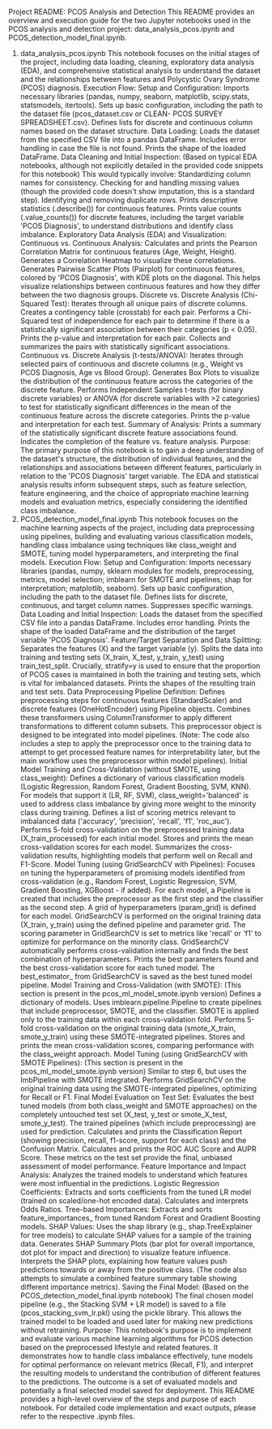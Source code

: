 Project README: PCOS Analysis and Detection
This README provides an overview and execution guide for the two Jupyter notebooks used in the PCOS analysis and detection project: data_analysis_pcos.ipynb and PCOS_detection_model_final.ipynb.
1. data_analysis_pcos.ipynb
This notebook focuses on the initial stages of the project, including data loading, cleaning, exploratory data analysis (EDA), and comprehensive statistical analysis to understand the dataset and the relationships between features and Polycystic Ovary Syndrome (PCOS) diagnosis.
Execution Flow:
Setup and Configuration:
Imports necessary libraries (pandas, numpy, seaborn, matplotlib, scipy.stats, statsmodels, itertools).
Sets up basic configuration, including the path to the dataset file (pcos_dataset.csv or CLEAN- PCOS SURVEY SPREADSHEET.csv).
Defines lists for discrete and continuous column names based on the dataset structure.
Data Loading:
Loads the dataset from the specified CSV file into a pandas DataFrame.
Includes error handling in case the file is not found.
Prints the shape of the loaded DataFrame.
Data Cleaning and Initial Inspection:
(Based on typical EDA notebooks, although not explicitly detailed in the provided code snippets for this notebook) This would typically involve:
Standardizing column names for consistency.
Checking for and handling missing values (though the provided code doesn't show imputation, this is a standard step).
Identifying and removing duplicate rows.
Prints descriptive statistics (.describe()) for continuous features.
Prints value counts (.value_counts()) for discrete features, including the target variable 'PCOS Diagnosis', to understand distributions and identify class imbalance.
Exploratory Data Analysis (EDA) and Visualization:
Continuous vs. Continuous Analysis:
Calculates and prints the Pearson Correlation Matrix for continuous features (Age, Weight, Height).
Generates a Correlation Heatmap to visualize these correlations.
Generates Pairwise Scatter Plots (Pairplot) for continuous features, colored by 'PCOS Diagnosis', with KDE plots on the diagonal. This helps visualize relationships between continuous features and how they differ between the two diagnosis groups.
Discrete vs. Discrete Analysis (Chi-Squared Test):
Iterates through all unique pairs of discrete columns.
Creates a contingency table (crosstab) for each pair.
Performs a Chi-Squared test of independence for each pair to determine if there is a statistically significant association between their categories (p < 0.05).
Prints the p-value and interpretation for each pair.
Collects and summarizes the pairs with statistically significant associations.
Continuous vs. Discrete Analysis (t-tests/ANOVA):
Iterates through selected pairs of continuous and discrete columns (e.g., Weight vs PCOS Diagnosis, Age vs Blood Group).
Generates Box Plots to visualize the distribution of the continuous feature across the categories of the discrete feature.
Performs Independent Samples t-tests (for binary discrete variables) or ANOVA (for discrete variables with >2 categories) to test for statistically significant differences in the mean of the continuous feature across the discrete categories.
Prints the p-value and interpretation for each test.
Summary of Analysis:
Prints a summary of the statistically significant discrete feature associations found.
Indicates the completion of the feature vs. feature analysis.
Purpose:
The primary purpose of this notebook is to gain a deep understanding of the dataset's structure, the distribution of individual features, and the relationships and associations between different features, particularly in relation to the 'PCOS Diagnosis' target variable. The EDA and statistical analysis results inform subsequent steps, such as feature selection, feature engineering, and the choice of appropriate machine learning models and evaluation metrics, especially considering the identified class imbalance.
2. PCOS_detection_model_final.ipynb
This notebook focuses on the machine learning aspects of the project, including data preprocessing using pipelines, building and evaluating various classification models, handling class imbalance using techniques like class_weight and SMOTE, tuning model hyperparameters, and interpreting the final models.
Execution Flow:
Setup and Configuration:
Imports necessary libraries (pandas, numpy, sklearn modules for models, preprocessing, metrics, model selection; imblearn for SMOTE and pipelines; shap for interpretation; matplotlib, seaborn).
Sets up basic configuration, including the path to the dataset file.
Defines lists for discrete, continuous, and target column names.
Suppresses specific warnings.
Data Loading and Initial Inspection:
Loads the dataset from the specified CSV file into a pandas DataFrame.
Includes error handling.
Prints the shape of the loaded DataFrame and the distribution of the target variable 'PCOS Diagnosis'.
Feature/Target Separation and Data Splitting:
Separates the features (X) and the target variable (y).
Splits the data into training and testing sets (X_train, X_test, y_train, y_test) using train_test_split.
Crucially, stratify=y is used to ensure that the proportion of PCOS cases is maintained in both the training and testing sets, which is vital for imbalanced datasets.
Prints the shapes of the resulting train and test sets.
Data Preprocessing Pipeline Definition:
Defines preprocessing steps for continuous features (StandardScaler) and discrete features (OneHotEncoder) using Pipeline objects.
Combines these transformers using ColumnTransformer to apply different transformations to different column subsets.
This preprocessor object is designed to be integrated into model pipelines.
(Note: The code also includes a step to apply the preprocessor once to the training data to attempt to get processed feature names for interpretability later, but the main workflow uses the preprocessor within model pipelines).
Initial Model Training and Cross-Validation (without SMOTE, using class_weight):
Defines a dictionary of various classification models (Logistic Regression, Random Forest, Gradient Boosting, SVM, KNN).
For models that support it (LR, RF, SVM), class_weight='balanced' is used to address class imbalance by giving more weight to the minority class during training.
Defines a list of scoring metrics relevant to imbalanced data ('accuracy', 'precision', 'recall', 'f1', 'roc_auc').
Performs 5-fold cross-validation on the preprocessed training data (X_train_processed) for each initial model.
Stores and prints the mean cross-validation scores for each model.
Summarizes the cross-validation results, highlighting models that perform well on Recall and F1-Score.
Model Tuning (using GridSearchCV with Pipelines):
Focuses on tuning the hyperparameters of promising models identified from cross-validation (e.g., Random Forest, Logistic Regression, SVM, Gradient Boosting, XGBoost - if added).
For each model, a Pipeline is created that includes the preprocessor as the first step and the classifier as the second step.
A grid of hyperparameters (param_grid) is defined for each model.
GridSearchCV is performed on the original training data (X_train, y_train) using the defined pipeline and parameter grid.
The scoring parameter in GridSearchCV is set to metrics like 'recall' or 'f1' to optimize for performance on the minority class.
GridSearchCV automatically performs cross-validation internally and finds the best combination of hyperparameters.
Prints the best parameters found and the best cross-validation score for each tuned model.
The best_estimator_ from GridSearchCV is saved as the best tuned model pipeline.
Model Training and Cross-Validation (with SMOTE):
(This section is present in the pcos_ml_model_smote.ipynb version)
Defines a dictionary of models.
Uses imblearn.pipeline.Pipeline to create pipelines that include preprocessor, SMOTE, and the classifier. SMOTE is applied only to the training data within each cross-validation fold.
Performs 5-fold cross-validation on the original training data (smote_X_train, smote_y_train) using these SMOTE-integrated pipelines.
Stores and prints the mean cross-validation scores, comparing performance with the class_weight approach.
Model Tuning (using GridSearchCV with SMOTE Pipelines):
(This section is present in the pcos_ml_model_smote.ipynb version)
Similar to step 6, but uses the ImbPipeline with SMOTE integrated.
Performs GridSearchCV on the original training data using the SMOTE-integrated pipelines, optimizing for Recall or F1.
Final Model Evaluation on Test Set:
Evaluates the best tuned models (from both class_weight and SMOTE approaches) on the completely untouched test set (X_test, y_test or smote_X_test, smote_y_test).
The trained pipelines (which include preprocessing) are used for prediction.
Calculates and prints the Classification Report (showing precision, recall, f1-score, support for each class) and the Confusion Matrix.
Calculates and prints the ROC AUC Score and AUPR Score.
These metrics on the test set provide the final, unbiased assessment of model performance.
Feature Importance and Impact Analysis:
Analyzes the trained models to understand which features were most influential in the predictions.
Logistic Regression Coefficients: Extracts and sorts coefficients from the tuned LR model (trained on scaled/one-hot encoded data). Calculates and interprets Odds Ratios.
Tree-based Importances: Extracts and sorts feature_importances_ from tuned Random Forest and Gradient Boosting models.
SHAP Values: Uses the shap library (e.g., shap.TreeExplainer for tree models) to calculate SHAP values for a sample of the training data.
Generates SHAP Summary Plots (bar plot for overall importance, dot plot for impact and direction) to visualize feature influence.
Interprets the SHAP plots, explaining how feature values push predictions towards or away from the positive class.
(The code also attempts to simulate a combined feature summary table showing different importance metrics).
Saving the Final Model:
(Based on the PCOS_detection_model_final.ipynb notebook)
The final chosen model pipeline (e.g., the Stacking SVM + LR model) is saved to a file (pcos_stacking_svm_lr.pkl) using the pickle library. This allows the trained model to be loaded and used later for making new predictions without retraining.
Purpose:
This notebook's purpose is to implement and evaluate various machine learning algorithms for PCOS detection based on the preprocessed lifestyle and related features. It demonstrates how to handle class imbalance effectively, tune models for optimal performance on relevant metrics (Recall, F1), and interpret the resulting models to understand the contribution of different features to the predictions. The outcome is a set of evaluated models and potentially a final selected model saved for deployment.
This README provides a high-level overview of the steps and purpose of each notebook. For detailed code implementation and exact outputs, please refer to the respective .ipynb files.
